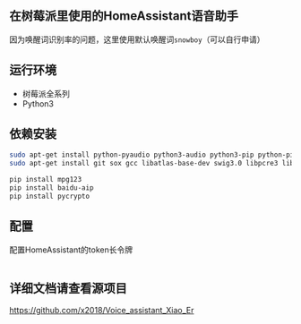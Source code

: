 ## 在树莓派里使用的HomeAssistant语音助手

因为唤醒词识别率的问题，这里使用默认唤醒词`snowboy`（可以自行申请）

## 运行环境

- 树莓派全系列
- Python3

## 依赖安装
```bash
sudo apt-get install python-pyaudio python3-audio python3-pip python-pip
sudo apt-get install git sox gcc libatlas-base-dev swig3.0 libpcre3 libpcre3-dev

pip install mpg123
pip install baidu-aip
pip install pycrypto
```

## 配置

配置HomeAssistant的token长令牌
```yaml

```

## 详细文档请查看源项目

https://github.com/x2018/Voice_assistant_Xiao_Er